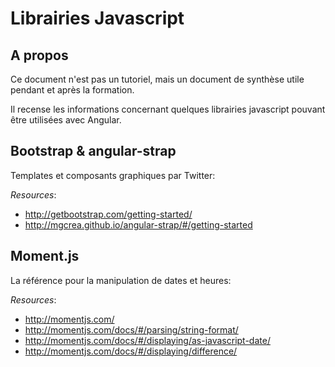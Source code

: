 # Librairies Javascript

## A propos

Ce document n'est pas un tutoriel, mais un document de synthèse utile pendant et après la formation.

Il recense les informations concernant quelques librairies javascript pouvant être utilisées avec Angular.

## Bootstrap & angular-strap

Templates et composants graphiques par Twitter:

*Resources*:
* http://getbootstrap.com/getting-started/
* http://mgcrea.github.io/angular-strap/#/getting-started

## Moment.js

La référence pour la manipulation de dates et heures:

*Resources*: 

* http://momentjs.com/
* http://momentjs.com/docs/#/parsing/string-format/
* http://momentjs.com/docs/#/displaying/as-javascript-date/
* http://momentjs.com/docs/#/displaying/difference/